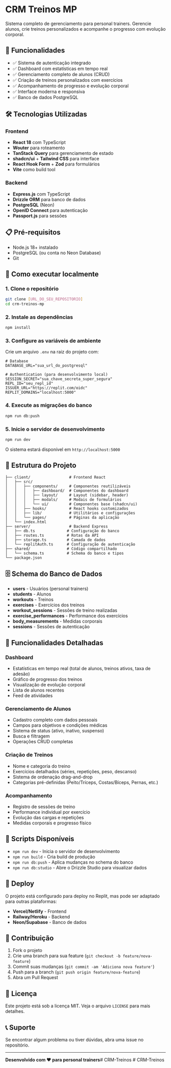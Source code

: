 # CRM Treinos MP

Sistema completo de gerenciamento para personal trainers. Gerencie alunos, crie treinos personalizados e acompanhe o progresso com evolução corporal.

## 🚀 Funcionalidades

- ✅ Sistema de autenticação integrado
- ✅ Dashboard com estatísticas em tempo real
- ✅ Gerenciamento completo de alunos (CRUD)
- ✅ Criação de treinos personalizados com exercícios
- ✅ Acompanhamento de progresso e evolução corporal
- ✅ Interface moderna e responsiva
- ✅ Banco de dados PostgreSQL

## 🛠️ Tecnologias Utilizadas

### Frontend
- **React 18** com TypeScript
- **Wouter** para roteamento
- **TanStack Query** para gerenciamento de estado
- **shadcn/ui** + **Tailwind CSS** para interface
- **React Hook Form** + **Zod** para formulários
- **Vite** como build tool

### Backend
- **Express.js** com TypeScript
- **Drizzle ORM** para banco de dados
- **PostgreSQL** (Neon)
- **OpenID Connect** para autenticação
- **Passport.js** para sessões

## 📋 Pré-requisitos

- Node.js 18+ instalado
- PostgreSQL (ou conta no Neon Database)
- Git

## 🚀 Como executar localmente

### 1. Clone o repositório
```bash
git clone [URL_DO_SEU_REPOSITORIO]
cd crm-treinos-mp
```

### 2. Instale as dependências
```bash
npm install
```

### 3. Configure as variáveis de ambiente
Crie um arquivo `.env` na raiz do projeto com:

```env
# Database
DATABASE_URL="sua_url_do_postgresql"

# Authentication (para desenvolvimento local)
SESSION_SECRET="sua_chave_secreta_super_segura"
REPL_ID="seu_repl_id"
ISSUER_URL="https://replit.com/oidc"
REPLIT_DOMAINS="localhost:5000"
```

### 4. Execute as migrações do banco
```bash
npm run db:push
```

### 5. Inicie o servidor de desenvolvimento
```bash
npm run dev
```

O sistema estará disponível em `http://localhost:5000`

## 📁 Estrutura do Projeto

```
├── client/                 # Frontend React
│   ├── src/
│   │   ├── components/     # Componentes reutilizáveis
│   │   │   ├── dashboard/  # Componentes do dashboard
│   │   │   ├── layout/     # Layout (sidebar, header)
│   │   │   ├── modals/     # Modais de formulários
│   │   │   └── ui/         # Componentes base (shadcn/ui)
│   │   ├── hooks/          # React hooks customizados
│   │   ├── lib/            # Utilitários e configurações
│   │   └── pages/          # Páginas da aplicação
│   └── index.html
├── server/                 # Backend Express
│   ├── db.ts              # Configuração do banco
│   ├── routes.ts          # Rotas da API
│   ├── storage.ts         # Camada de dados
│   └── replitAuth.ts      # Configuração de autenticação
├── shared/                # Código compartilhado
│   └── schema.ts          # Schema do banco e tipos
└── package.json
```

## 🗄️ Schema do Banco de Dados

- **users** - Usuários (personal trainers)
- **students** - Alunos
- **workouts** - Treinos
- **exercises** - Exercícios dos treinos
- **workout_sessions** - Sessões de treino realizadas
- **exercise_performances** - Performance dos exercícios
- **body_measurements** - Medidas corporais
- **sessions** - Sessões de autenticação

## 📱 Funcionalidades Detalhadas

### Dashboard
- Estatísticas em tempo real (total de alunos, treinos ativos, taxa de adesão)
- Gráfico de progresso dos treinos
- Visualização de evolução corporal
- Lista de alunos recentes
- Feed de atividades

### Gerenciamento de Alunos
- Cadastro completo com dados pessoais
- Campos para objetivos e condições médicas
- Sistema de status (ativo, inativo, suspenso)
- Busca e filtragem
- Operações CRUD completas

### Criação de Treinos
- Nome e categoria do treino
- Exercícios detalhados (séries, repetições, peso, descanso)
- Sistema de ordenação drag-and-drop
- Categorias pré-definidas (Peito/Tríceps, Costas/Bíceps, Pernas, etc.)

### Acompanhamento
- Registro de sessões de treino
- Performance individual por exercício
- Evolução das cargas e repetições
- Medidas corporais e progresso físico

## 🔧 Scripts Disponíveis

- `npm run dev` - Inicia o servidor de desenvolvimento
- `npm run build` - Cria build de produção
- `npm run db:push` - Aplica mudanças no schema do banco
- `npm run db:studio` - Abre o Drizzle Studio para visualizar dados

## 🚀 Deploy

O projeto está configurado para deploy no Replit, mas pode ser adaptado para outras plataformas:

- **Vercel/Netlify** - Frontend
- **Railway/Heroku** - Backend
- **Neon/Supabase** - Banco de dados

## 🤝 Contribuição

1. Fork o projeto
2. Crie uma branch para sua feature (`git checkout -b feature/nova-feature`)
3. Commit suas mudanças (`git commit -am 'Adiciona nova feature'`)
4. Push para a branch (`git push origin feature/nova-feature`)
5. Abra um Pull Request

## 📄 Licença

Este projeto está sob a licença MIT. Veja o arquivo `LICENSE` para mais detalhes.

## 📞 Suporte

Se encontrar algum problema ou tiver dúvidas, abra uma issue no repositório.

---

**Desenvolvido com ❤️ para personal trainers**#   C R M - T r e i n o s  
 #   C R M - T r e i n o s  
 
